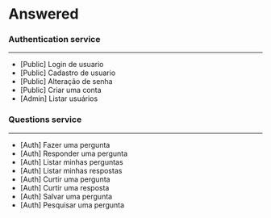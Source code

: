 # Answered
### Authentication service
---
 - [Public] Login de usuario
 - [Public] Cadastro de usuario
 - [Public] Alteração de senha
 - [Public] Criar uma conta
 - [Admin] Listar usuários

### Questions service
---
- [Auth] Fazer uma pergunta
- [Auth] Responder uma pergunta
- [Auth] Listar minhas perguntas
- [Auth] Listar minhas respostas
- [Auth] Curtir uma pergunta
- [Auth] Curtir uma resposta
- [Auth] Salvar uma pergunta
- [Auth] Pesquisar uma pergunta